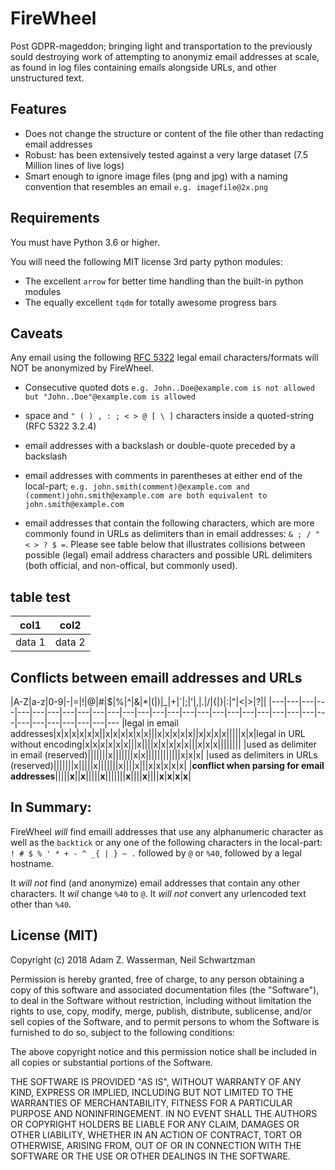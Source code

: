 # FireWheel

Post GDPR-mageddon; bringing light and transportation to the previously sould destroying work of attempting to anonymiz email addresses at scale, as found in log files containing emails alongside URLs, and other unstructured text.

## Features
- Does not change the structure or content of the file other than redacting email addresses
- Robust: has been extensively tested against a very large dataset (7.5 Million lines of live logs)
- Smart enough to ignore image files (png and jpg) with a naming convention that resembles an email `e.g. imagefile@2x.png`


## Requirements
You must have Python 3.6 or higher.

You will need the following MIT license 3rd party python modules:
 - The excellent `arrow` for better time handling than the built-in python modules
 - The equally excellent `tqdm` for totally awesome progress bars

## Caveats
Any email using the following [RFC 5322](https://tools.ietf.org/html/rfc5322) legal email characters/formats will NOT be anonymized by FireWheel.

- Consecutive quoted dots `e.g. John..Doe@example.com is not allowed but "John..Doe"@example.com is allowed`

- space and ` " ( ) , : ; < > @ [ \ ] ` characters inside a quoted-string (RFC 5322 3.2.4)

- email addresses with a backslash or double-quote preceded by a backslash

- email addresses with comments in parentheses at either end of the local-part; `e.g. john.smith(comment)@example.com and (comment)john.smith@example.com are both equivalent to john.smith@example.com`

- email addresses that contain the following characters, which are more commonly found in URLs as delimiters than in email addresses: `& ; / " < > ? $ =`. Please see table below that illustrates collisions between possible (legal) email address characters and possible URL delimiters (both official, and non-offical, but commonly used).

## table test
|col1|col2|
|---|---|
|data 1| data 2|

## Conflicts between emaill addresses and URLs
|A-Z|a-z|0-9|-|=|!|@|#|$|%|^|&|*|(|)|_|+|`|;|'|,|.|/|{|}|:|"|<|>|?|\|
|---|---|---|---|---|---|---|---|---|---|---|---|---|---|---|---|---|---|---|---|---|---|---|---|---|---|---|---|---|---|---|---
|legal in email addresses|x|x|x|x|x|x||x|x|x|x|x|x|||x|x|x|x|x||x|x|x|x|||||x|x|legal in URL without encoding|x|x|x|x|x|x|||x||||x|x|x|x|x|||x|x|x||||||||
|used as delimiter in email (reserved)|||||||x|||||||x|x||||||||||||x|x|x|
|used as delimiters in URLs (reserved)|||||||x|||||x|||||||x||||x|||x|x|x|x|x|
|**conflict when parsing for email addresses**|||||**x**||**x**|||||**x**|||||||**x**||||**x**||||**x**|**x**|**x**|**x**|

## In Summary:
FireWheel *will* find emaill addresses that use any alphanumeric character as well as the `backtick` or any one of the following characters in the local-part: `! # $ % ' * + - ^ _{ | } ~ .` followed by `@` or `%40`, followed by a legal hostname.

It *will not* find (and anonymize) email addresses that contain any other characters. It *wil* change `%40` to `@`. It *will not* convert any urlencoded text other than `%40`.

## License (MIT)
Copyright (c) 2018 Adam Z. Wasserman, Neil Schwartzman

Permission is hereby granted, free of charge, to any person obtaining a copy
of this software and associated documentation files (the "Software"), to deal
in the Software without restriction, including without limitation the rights
to use, copy, modify, merge, publish, distribute, sublicense, and/or sell
copies of the Software, and to permit persons to whom the Software is
furnished to do so, subject to the following conditions:

The above copyright notice and this permission notice shall be included in all
copies or substantial portions of the Software.

THE SOFTWARE IS PROVIDED "AS IS", WITHOUT WARRANTY OF ANY KIND, EXPRESS OR
IMPLIED, INCLUDING BUT NOT LIMITED TO THE WARRANTIES OF MERCHANTABILITY,
FITNESS FOR A PARTICULAR PURPOSE AND NONINFRINGEMENT. IN NO EVENT SHALL THE
AUTHORS OR COPYRIGHT HOLDERS BE LIABLE FOR ANY CLAIM, DAMAGES OR OTHER
LIABILITY, WHETHER IN AN ACTION OF CONTRACT, TORT OR OTHERWISE, ARISING FROM,
OUT OF OR IN CONNECTION WITH THE SOFTWARE OR THE USE OR OTHER DEALINGS IN THE
SOFTWARE.